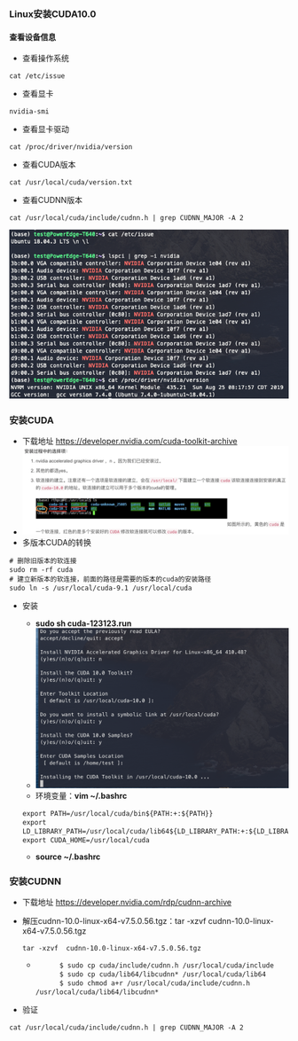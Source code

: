 ### Linux安装CUDA10.0

#### 查看设备信息

* 查看操作系统

```shell
cat /etc/issue
```

* 查看显卡

```shell
nvidia-smi
```

* 查看显卡驱动

```shell
cat /proc/driver/nvidia/version
```

* 查看CUDA版本

```shell
cat /usr/local/cuda/version.txt
```

* 查看CUDNN版本

```shell
cat /usr/local/cuda/include/cudnn.h | grep CUDNN_MAJOR -A 2
```

![image-20191110123518410](../images/image-20191110123518410.png)



### 安装CUDA

* 下载地址 https://developer.nvidia.com/cuda-toolkit-archive
* ![image-20191110124502716](../images/image-20191110124502716.png)
* 多版本CUDA的转换

```shell
# 删除旧版本的软连接
sudo rm -rf cuda
# 建立新版本的软连接，前面的路径是需要的版本的cuda的安装路径
sudo ln -s /usr/local/cuda-9.1 /usr/local/cuda  
```

* 安装

	* **sudo sh cuda-123123.run**
	* ![image-20191112145809978](../images/image-20191112145809978.png)
	* 环境变量：**vim ~/.bashrc**

	```shell
	export PATH=/usr/local/cuda/bin${PATH:+:${PATH}}
	export LD_LIBRARY_PATH=/usr/local/cuda/lib64${LD_LIBRARY_PATH:+:${LD_LIBRARY_PATH}}
	export CUDA_HOME=/usr/local/cuda
	```

	* **source ~/.bashrc**

### 安装CUDNN

* 下载地址 https://developer.nvidia.com/rdp/cudnn-archive

* 解压cudnn-10.0-linux-x64-v7.5.0.56.tgz：tar -xzvf  cudnn-10.0-linux-x64-v7.5.0.56.tgz

	```shell
	tar -xzvf  cudnn-10.0-linux-x64-v7.5.0.56.tgz
	```

	* ```shell
		    $ sudo cp cuda/include/cudnn.h /usr/local/cuda/include
		    $ sudo cp cuda/lib64/libcudnn* /usr/local/cuda/lib64
		    $ sudo chmod a+r /usr/local/cuda/include/cudnn.h /usr/local/cuda/lib64/libcudnn*
		```

* 验证

```shell
cat /usr/local/cuda/include/cudnn.h | grep CUDNN_MAJOR -A 2
```

